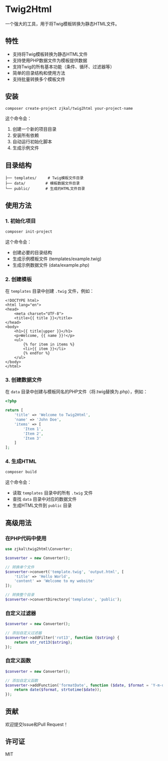 # Twig2Html

一个强大的工具，用于将Twig模板转换为静态HTML文件。

## 特性

- 支持将Twig模板转换为静态HTML文件
- 支持使用PHP数据文件为模板提供数据
- 支持Twig的所有基本功能（条件、循环、过滤器等）
- 简单的目录结构和使用方法
- 支持批量转换多个模板文件

## 安装

```bash
composer create-project zjkal/twig2html your-project-name
```

这个命令会：
1. 创建一个新的项目目录
2. 安装所有依赖
3. 自动运行初始化脚本
4. 生成示例文件

## 目录结构

```
├── templates/     # Twig模板文件目录
├── data/         # 模板数据文件目录
└── public/       # 生成的HTML文件目录
```

## 使用方法

### 1. 初始化项目

```bash
composer init-project
```

这个命令会：
- 创建必要的目录结构
- 生成示例模板文件 (templates/example.twig)
- 生成示例数据文件 (data/example.php)

### 2. 创建模板

在 `templates` 目录中创建 `.twig` 文件，例如：

```twig
<!DOCTYPE html>
<html lang="en">
<head>
    <meta charset="UTF-8">
    <title>{{ title }}</title>
</head>
<body>
    <h1>{{ title|upper }}</h1>
    <p>Welcome, {{ name }}!</p>
    <ul>
        {% for item in items %}
        <li>{{ item }}</li>
        {% endfor %}
    </ul>
</body>
</html>
```

### 3. 创建数据文件

在 `data` 目录中创建与模板同名的PHP文件（将.twig替换为.php），例如：

```php
<?php

return [
    'title' => 'Welcome to Twig2Html',
    'name' => 'John Doe',
    'items' => [
        'Item 1',
        'Item 2',
        'Item 3'
    ]
];
```

### 4. 生成HTML

```bash
composer build
```

这个命令会：
- 读取 `templates` 目录中的所有 `.twig` 文件
- 查找 `data` 目录中对应的数据文件
- 生成HTML文件到 `public` 目录

## 高级用法

### 在PHP代码中使用

```php
use zjkal\twig2html\Converter;

$converter = new Converter();

// 转换单个文件
$converter->convert('template.twig', 'output.html', [
    'title' => 'Hello World',
    'content' => 'Welcome to my website'
]);

// 转换整个目录
$converter->convertDirectory('templates', 'public');
```

### 自定义过滤器

```php
$converter = new Converter();

// 添加自定义过滤器
$converter->addFilter('rot13', function ($string) {
    return str_rot13($string);
});
```

### 自定义函数

```php
$converter = new Converter();

// 添加自定义函数
$converter->addFunction('formatDate', function ($date, $format = 'Y-m-d') {
    return date($format, strtotime($date));
});
```

## 贡献

欢迎提交Issue和Pull Request！

## 许可证

MIT